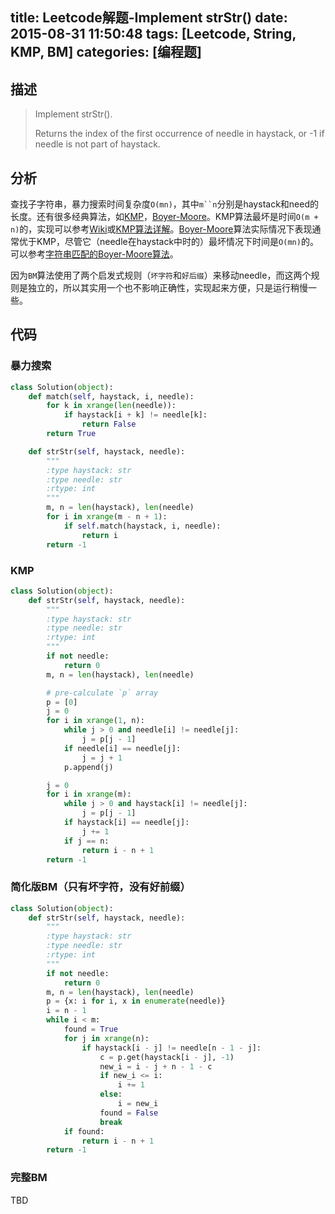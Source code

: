 title: Leetcode解题-Implement strStr()
date: 2015-08-31 11:50:48
tags: [Leetcode, String, KMP, BM]
categories: [编程题]
---

## 描述
> Implement strStr().
>
> Returns the index of the first occurrence of needle in haystack, or -1 if needle is not part of haystack.

## 分析
查找子字符串，暴力搜索时间复杂度`O(mn)`，其中`m``n`分别是haystack和need的长度。还有很多经典算法，如[KMP][1]，[Boyer-Moore][3]。KMP算法最坏是时间`O(m + n)`的，实现可以参考[Wiki][1]或[KMP算法详解][2]。[Boyer-Moore][3]算法实际情况下表现通常优于KMP，尽管它（needle在haystack中时的）最坏情况下时间是`O(mn)`的。可以参考[字符串匹配的Boyer-Moore算法][4]。

因为`BM`算法使用了两个启发式规则（`坏字符`和`好后缀`）来移动needle，而这两个规则是独立的，所以其实用一个也不影响正确性，实现起来方便，只是运行稍慢一些。

## 代码

### 暴力搜索
```python
class Solution(object):
    def match(self, haystack, i, needle):
        for k in xrange(len(needle)):
            if haystack[i + k] != needle[k]:
                return False
        return True

    def strStr(self, haystack, needle):
        """
        :type haystack: str
        :type needle: str
        :rtype: int
        """
        m, n = len(haystack), len(needle)
        for i in xrange(m - n + 1):
            if self.match(haystack, i, needle):
                return i
        return -1
```

### KMP
```python
class Solution(object):
    def strStr(self, haystack, needle):
        """
        :type haystack: str
        :type needle: str
        :rtype: int
        """
        if not needle:
            return 0
        m, n = len(haystack), len(needle)

        # pre-calculate `p` array
        p = [0]
        j = 0
        for i in xrange(1, n):
            while j > 0 and needle[i] != needle[j]:
                j = p[j - 1]
            if needle[i] == needle[j]:
                j = j + 1
            p.append(j)

        j = 0
        for i in xrange(m):
            while j > 0 and haystack[i] != needle[j]:
                j = p[j - 1]
            if haystack[i] == needle[j]:
                j += 1
            if j == n:
                return i - n + 1
        return -1
```

### 简化版BM（只有坏字符，没有好前缀）
```python
class Solution(object):
    def strStr(self, haystack, needle):
        """
        :type haystack: str
        :type needle: str
        :rtype: int
        """
        if not needle:
            return 0
        m, n = len(haystack), len(needle)
        p = {x: i for i, x in enumerate(needle)}
        i = n - 1
        while i < m:
            found = True
            for j in xrange(n):
                if haystack[i - j] != needle[n - 1 - j]:
                    c = p.get(haystack[i - j], -1)
                    new_i = i - j + n - 1 - c
                    if new_i <= i:
                        i += 1
                    else:
                        i = new_i
                    found = False
                    break
            if found:
                return i - n + 1
        return -1
```

### 完整BM
TBD

[1]: https://en.wikipedia.org/wiki/Knuth%E2%80%93Morris%E2%80%93Pratt_algorithm
[2]: http://www.matrix67.com/blog/archives/115
[3]: https://en.wikipedia.org/wiki/Boyer%E2%80%93Moore_string_search_algorithm
[4]: http://www.ruanyifeng.com/blog/2013/05/boyer-moore_string_search_algorithm.html
